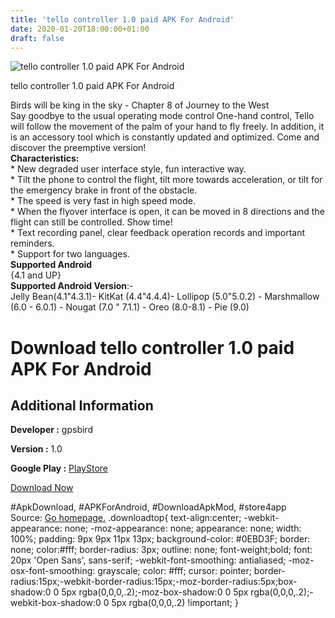 ```yaml
---
title: 'tello controller 1.0 paid APK For Android'
date: 2020-01-20T18:00:00+01:00
draft: false
---
```


![tello controller 1.0 paid APK For Android](https://i2.wp.com/apkhome.net/wp-content/uploads/2020/01/tello-controller-1.0-paid.png "tello controller 1.0 paid APK For Android")

  

tello controller 1.0 paid APK For Android

Birds will be king in the sky - Chapter 8 of Journey to the West  
Say goodbye to the usual operating mode control One-hand control, Tello will follow the movement of the palm of your hand to fly freely. In addition, it is an accessory tool which is constantly updated and optimized. Come and discover the preemptive version!  
**Characteristics:**  
\* New degraded user interface style, fun interactive way.  
\* Tilt the phone to control the flight, tilt more towards acceleration, or tilt for the emergency brake in front of the obstacle.  
\* The speed is very fast in high speed mode.  
\* When the flyover interface is open, it can be moved in 8 directions and the flight can still be controlled. Show time!  
\* Text recording panel, clear feedback operation records and important reminders.  
\* Support for two languages.  
**Supported Android**  
{4.1 and UP}  
**Supported Android Version**:-  
Jelly Bean(4.1"4.3.1)- KitKat (4.4"4.4.4)- Lollipop (5.0"5.0.2) - Marshmallow (6.0 - 6.0.1) - Nougat (7.0 " 7.1.1) - Oreo (8.0-8.1) - Pie (9.0)

Download tello controller 1.0 paid APK For Android
==================================================

Additional Information
----------------------

**Developer :** gpsbird

**Version :** 1.0

**Google Play :** [PlayStore](https://play.google.com/store/apps/details?id=com.tello_controller)

  

[Download Now](https://store4app.co/post/tello-controller-1-0-paid-apk-for-android_1579266294)

  
#ApkDownload, #APKForAndroid, #DownloadApkMod, #store4app  
Source: [Go homepage.](https://store4app.co/post/tello-controller-1-0-paid-apk-for-android_1579266294) .downloadtop{ text-align:center; -webkit-appearance: none; -moz-appearance: none; appearance: none; width: 100%; padding: 9px 9px 11px 13px; background-color: #0EBD3F; border: none; color:#fff; border-radius: 3px; outline: none; font-weight;bold; font: 20px 'Open Sans', sans-serif; -webkit-font-smoothing: antialiased; -moz-osx-font-smoothing: grayscale; color: #fff; cursor: pointer; border-radius:15px;-webkit-border-radius:15px;-moz-border-radius:5px;box-shadow:0 0 5px rgba(0,0,0,.2);-moz-box-shadow:0 0 5px rgba(0,0,0,.2);-webkit-box-shadow:0 0 5px rgba(0,0,0,.2) !important; }